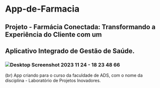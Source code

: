 # App-de-Farmacia
## Projeto - Farmácia Conectada: Transformando a Experiência do Cliente com um 
## Aplicativo Integrado de Gestão de Saúde.
### ![Desktop Screenshot 2023 11 24 - 18 23 48 66](https://github.com/wanddmarques/App-de-Farmacia/assets/69114988/69ad533f-52cf-4de6-8a7b-51093cb2307c)
(br) 
App criando para o curso da faculdade de ADS, 
com o nome da disciplina - Laboratório de Projetos Inovadores.
